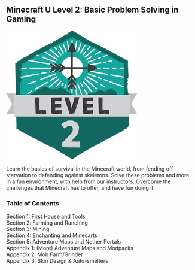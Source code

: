 ## Minecraft U Level 2: Basic Problem Solving in Gaming

![](images/level2.png)

Learn the basics of survival in the Minecraft world, from fending off starvation to defending against skeletons. Solve these problems and more in a fun environment, with help from our instructors. Overcome the challenges that Minecraft has to offer, and have fun doing it.

### Table of Contents

Section 1: First House and Tools  
Section 2: Farming and Ranching  
Section 3: Mining  
Section 4: Enchanting and Minecarts  
Section 5: Adventure Maps and Nether Portals  
Appendix 1: (More) Adventure Maps and Modpacks  
Appendix 2: Mob Farm/Grinder  
Appendix 3: Skin Design & Auto-smelters
